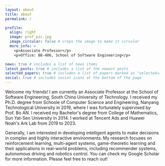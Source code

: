 ```yaml
---
layout: about
title: about
permalink: /

profile:
  align: right
  image: prof_pic.jpg
  image_circular: false # crops the image to make it circular
  more_info: >
    <p>Associate Professor</p>
    <p>Office: B8-406, School of Software Engineering</p>

news: true # includes a list of news items
latest_posts: true # includes a list of the newest posts
selected_papers: true # includes a list of papers marked as "selected={true}"
social: true # includes social icons at the bottom of the page
---
```


Welcome my friends! I am currently an Associate Professor at the School of Software Engineering, South China University of Technology. I received my Ph.D. degree from Schoole of Computer Science and Engineering, Nanyang Technological University in 2019, where I was fortunately supervised by Prof. Bo AN. I received my Bachelor's degree from College of Mathematics, Sun Yat-Sen University in 2014. I worked at Tencent Ads and Huawei Noah's Ark Lab from 2019 to 2023.

Generally, I am interested in developing intelligent agents to make decisions in complex and highly interactive environments. My research focuses on reinforcement learning, multi-agent systems, game-theoretic learning and their applications in real-world problems, including recommender systems, autonomous driving and robotics control. You can check my Google Scholar for more information. Please feel free to reach out!
